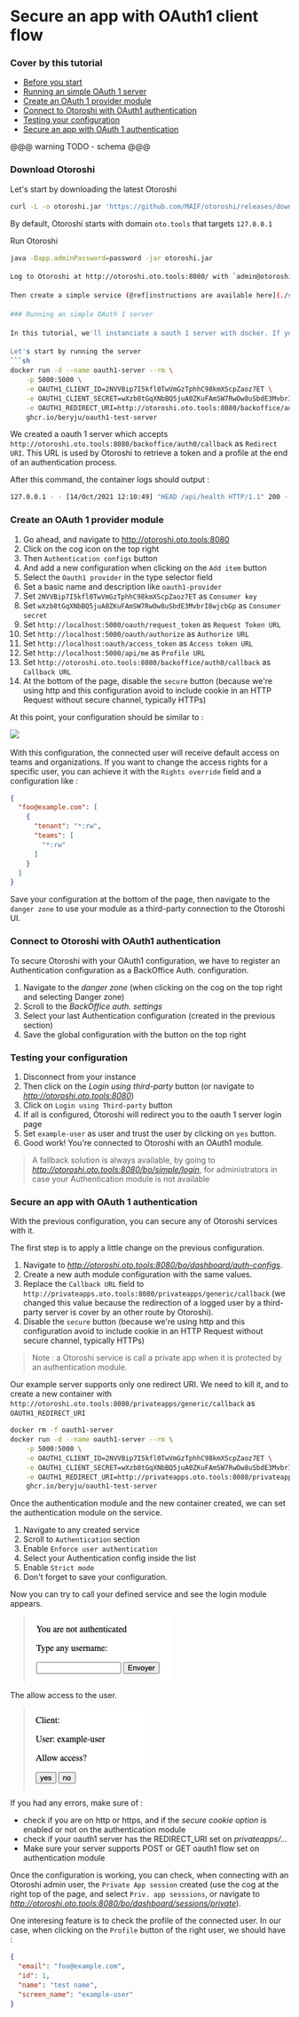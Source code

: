 # Secure an app with OAuth1 client flow

### Cover by this tutorial
- [Before you start](#before-you-start)
- [Running an simple OAuth 1 server](#running-an-simple-oauth-1-server)
- [Create an OAuth 1 provider module](#create-an-oauth-1-provider-module)
- [Connect to Otoroshi with OAuth1 authentication](#connect-to-otoroshi-with-oauth1-authentication)
- [Testing your configuration](#testing-your-configuration)
- [Secure an app with OAuth 1 authentication](#secure-an-app-with-oauth-1-authentication)

@@@ warning
TODO - schema
@@@

### Download Otoroshi

Let's start by downloading the latest Otoroshi
```sh
curl -L -o otoroshi.jar 'https://github.com/MAIF/otoroshi/releases/download/v1.5.0-dev/otoroshi.jar'
```

By default, Otoroshi starts with domain `oto.tools` that targets `127.0.0.1`

Run Otoroshi
```sh
java -Dapp.adminPassword=password -jar otoroshi.jar 

Log to Otoroshi at http://otoroshi.oto.tools:8080/ with `admin@otoroshi.io/password`

Then create a simple service (@ref[instructions are available here](./secure-with-apikey.md#about-the-downstream-example-service))

### Running an simple OAuth 1 server

In this tutorial, we'll instanciate a oauth 1 server with docker. If you alredy have the necessary, skip this section @ref:[to](#create-an-oauth-1-provider-module).

Let's start by running the server
```sh
docker run -d --name oauth1-server --rm \
    -p 5000:5000 \
    -e OAUTH1_CLIENT_ID=2NVVBip7I5kfl0TwVmGzTphhC98kmXScpZaoz7ET \
    -e OAUTH1_CLIENT_SECRET=wXzb8tGqXNbBQ5juA0ZKuFAmSW7RwOw8uSbdE3MvbrI8wjcbGp \
    -e OAUTH1_REDIRECT_URI=http://otoroshi.oto.tools:8080/backoffice/auth0/callback \
    ghcr.io/beryju/oauth1-test-server
```

We created a oauth 1 server which accepts `http://otoroshi.oto.tools:8080/backoffice/auth0/callback` as `Redirect URI`. This URL is used by Otoroshi to retrieve a token and a profile at the end of an authentication process.

After this command, the container logs should output :
```sh 
127.0.0.1 - - [14/Oct/2021 12:10:49] "HEAD /api/health HTTP/1.1" 200 -
```

### Create an OAuth 1 provider module

1. Go ahead, and navigate to http://otoroshi.oto.tools:8080
1. Click on the cog icon on the top right
1. Then `Authentication configs` button
1. And add a new configuration when clicking on the `Add item` button
2. Select the `Oauth1 provider` in the type selector field
3. Set a basic name and description like `oauth1-provider`
4. Set `2NVVBip7I5kfl0TwVmGzTphhC98kmXScpZaoz7ET` as `Consumer key`
5. Set `wXzb8tGqXNbBQ5juA0ZKuFAmSW7RwOw8uSbdE3MvbrI8wjcbGp` as `Consumer secret`
6. Set `http://localhost:5000/oauth/request_token` as `Request Token URL`
7. Set `http://localhost:5000/oauth/authorize` as `Authorize URL`
8. Set `http://localhost:oauth/access_token` as `Access token URL`
9. Set `http://localhost:5000/api/me` as `Profile URL`
10. Set `http://otoroshi.oto.tools:8080/backoffice/auth0/callback` as `Callback URL`
11. At the bottom of the page, disable the `secure` button (because we're using http and this configuration avoid to include cookie in an HTTP Request without secure channel, typically HTTPs)

 At this point, your configuration should be similar to :
<!-- oto-scenario
 - goto /bo/dashboard/auth-configs/edit/auth_mod_oauth1.0_provider
 - wait 1000
 - screenshot generated-hows-to-secure-with-oauth1-provider.png
-->
<img src="../imgs/generated-hows-to-secure-with-oauth1-provider.png" />

With this configuration, the connected user will receive default access on teams and organizations. If you want to change the access rights for a specific user, you can achieve it with the `Rights override` field and a configuration like :
```json
{
  "foo@example.com": [
    {
      "tenant": "*:rw",
      "teams": [
        "*:rw"
      ]
    }
  ]
}
```

Save your configuration at the bottom of the page, then navigate to the `danger zone` to use your module as a third-party connection to the Otoroshi UI.

### Connect to Otoroshi with OAuth1 authentication

To secure Otoroshi with your OAuth1 configuration, we have to register an Authentication configuration as a BackOffice Auth. configuration.

1. Navigate to the *danger zone* (when clicking on the cog on the top right and selecting Danger zone)
1. Scroll to the *BackOffice auth. settings*
1. Select your last Authentication configuration (created in the previous section)
1. Save the global configuration with the button on the top right

### Testing your configuration

1. Disconnect from your instance
1. Then click on the *Login using third-party* button (or navigate to *http://otoroshi.oto.tools:8080*)
2. Click on `Login using Third-party` button
3. If all is configured, Otoroshi will redirect you to the oauth 1 server login page
4. Set `example-user` as user and trust the user by clicking on `yes` button.
5. Good work! You're connected to Otoroshi with an OAuth1 module.

> A fallback solution is always available, by going to *http://otoroshi.oto.tools:8080/bo/simple/login*, for administrators in case your Authentication module is not available

### Secure an app with OAuth 1 authentication

With the previous configuration, you can secure any of Otoroshi services with it. 

The first step is to apply a little change on the previous configuration. 

1. Navigate to *http://otoroshi.oto.tools:8080/bo/dashboard/auth-configs*.
2. Create a new auth module configuration with the same values.
3. Replace the `Callback URL` field to `http://privateapps.oto.tools:8080/privateapps/generic/callback` (we changed this value because the redirection of a logged user by a third-party server is cover by an other route by Otoroshi).
4. Disable the `secure` button (because we're using http and this configuration avoid to include cookie in an HTTP Request without secure channel, typically HTTPs)

> Note : a Otoroshi service is call a private app when it is protected by an authentication module.

Our example server supports only one redirect URI. We need to kill it, and to create a new container with `http://otoroshi.oto.tools:8080/privateapps/generic/callback` as `OAUTH1_REDIRECT_URI`
```sh
docker rm -f oauth1-server
docker run -d --name oauth1-server --rm \
    -p 5000:5000 \
    -e OAUTH1_CLIENT_ID=2NVVBip7I5kfl0TwVmGzTphhC98kmXScpZaoz7ET \
    -e OAUTH1_CLIENT_SECRET=wXzb8tGqXNbBQ5juA0ZKuFAmSW7RwOw8uSbdE3MvbrI8wjcbGp \
    -e OAUTH1_REDIRECT_URI=http://privateapps.oto.tools:8080/privateapps/generic/callback \
    ghcr.io/beryju/oauth1-test-server
```

Once the authentication module and the new container created, we can set the authentication module on the service.

1. Navigate to any created service
2. Scroll to `Authentication` section
3. Enable `Enforce user authentication`
4. Select your Authentication config inside the list
5. Enable `Strict mode`
6.  Don't forget to save your configuration.

Now you can try to call your defined service and see the login module appears.

> <img src="../imgs/hows-to-secure-app-with-oauth1-provider-input.png">

The allow access to the user.

> <img src="../imgs/hows-to-secure-app-with-oauth1-provider-trust.png">

If you had any errors, make sure of :
* check if you are on http or https, and if the *secure cookie option* is enabled or not on the authentication module
* check if your oauth1 server has the REDIRECT_URI set on *privateapps/...*
* Make sure your server supports POST or GET oauth1 flow set on authentication module

Once the configuration is working, you can check, when connecting with an Otoroshi admin user, the `Private App session` created (use the cog at the right top of the page, and select `Priv. app sesssions`, or navigate to *http://otoroshi.oto.tools:8080/bo/dashboard/sessions/private*).

One interesing feature is to check the profile of the connected user. In our case, when clicking on the `Profile` button of the right user, we should have : 
```json
{
  "email": "foo@example.com",
  "id": 1,
  "name": "test name",
  "screen_name": "example-user"
}
```